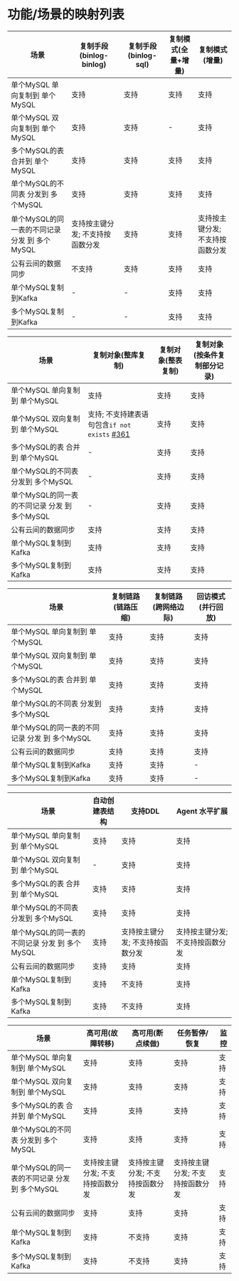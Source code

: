 # 功能/场景的映射列表

| 场景  | 复制手段(binlog-binlog) | 复制手段(binlog-sql) | 复制模式(全量+增量) | 复制模式(增量) |
| ------------- | ------------- | ------------- | ------------- | ------------- |
| 单个MySQL 单向复制到 单个MySQL | 支持 | 支持 | 支持 | 支持 |
| 单个MySQL 双向复制到 单个MySQL | 支持 | 支持 | - | 支持 |
| 多个MySQL的表 合并到 单个MySQL | 支持 | 支持 | 支持 | 支持 |
| 单个MySQL的不同表 分发到 多个MySQL | 支持 | 支持 | 支持 | 支持 |
| 单个MySQL的同一表的不同记录 分发 到 多个MySQL | 支持按主键分发; 不支持按函数分发 | 支持 | 支持 | 支持按主键分发; 不支持按函数分发 |
| 公有云间的数据同步 | 不支持 | 支持 | 支持 | 支持 |
| 单个MySQL复制到Kafka | - | - | 支持 | 支持 |
| 多个MySQL复制到Kafka | - | - | 支持 | 支持 |

| 场景  | 复制对象(整库复制) | 复制对象(整表复制) | 复制对象(按条件复制部分记录) | 
| ------------- | ------------- | ------------- | ------------- | 
| 单个MySQL 单向复制到 单个MySQL | 支持 | 支持 | 支持 | 
| 单个MySQL 双向复制到 单个MySQL | 支持; 不支持建表语句包含`if not exists` [#361](https://github.com/actiontech/dtle/issues/361) | 支持 | 支持 |
| 多个MySQL的表 合并到 单个MySQL | - | 支持 | 支持 |
| 单个MySQL的不同表 分发到 多个MySQL | - | 支持 | 支持 |
| 单个MySQL的同一表的不同记录 分发 到 多个MySQL | - | 支持 | 支持 |
| 公有云间的数据同步 | 支持 | 支持 | 支持 |
| 单个MySQL复制到Kafka | 支持 | 支持 | 支持 |
| 多个MySQL复制到Kafka | 支持 | 支持 | 支持 |


| 场景  | 复制链路(链路压缩) | 复制链路(跨网络边际) | 回访模式(并行回放) | 
| ------------- | ------------- | ------------- | ------------- | 
| 单个MySQL 单向复制到 单个MySQL | 支持 | 支持 | 支持 | 
| 单个MySQL 双向复制到 单个MySQL | 支持 | 支持 | 支持 | 
| 多个MySQL的表 合并到 单个MySQL | 支持 | 支持 | 支持 | 
| 单个MySQL的不同表 分发到 多个MySQL | 支持 | 支持 | 支持 | 
| 单个MySQL的同一表的不同记录 分发 到 多个MySQL | 支持 | 支持 | 支持 | 
| 公有云间的数据同步 | 支持 | 支持 | 支持 |
| 单个MySQL复制到Kafka | 支持 | 支持 | - |
| 多个MySQL复制到Kafka | 支持 | 支持 | - |


| 场景  | 自动创建表结构 | 支持DDL |  Agent 水平扩展 | 
| ------------- | ------------- | ------------- | ------------- | 
| 单个MySQL 单向复制到 单个MySQL | 支持 | 支持 | 支持 | 
| 单个MySQL 双向复制到 单个MySQL | - | 支持 | 支持 | 
| 多个MySQL的表 合并到 单个MySQL | 支持 | 支持 | 支持 | 
| 单个MySQL的不同表 分发到 多个MySQL | 支持 | 支持 | 支持 | 
| 单个MySQL的同一表的不同记录 分发 到 多个MySQL | 支持 | 支持按主键分发; 不支持按函数分发 | 支持按主键分发; 不支持按函数分发 | 
| 公有云间的数据同步 | 支持 | 支持 | 支持 | 
| 单个MySQL复制到Kafka | 支持 | 不支持 | 支持 | 
| 多个MySQL复制到Kafka | 支持 | 不支持 | 支持 | 

| 场景  | 高可用(故障转移) | 高可用(断点续做) | 任务暂停/恢复 | 监控 |
| ------------- | ------------- | ------------- | ------------- | ------------- | 
| 单个MySQL 单向复制到 单个MySQL | 支持 | 支持 | 支持 | 支持 |
| 单个MySQL 双向复制到 单个MySQL | 支持 | 支持 | 支持 | 支持 |
| 多个MySQL的表 合并到 单个MySQL | 支持 | 支持 | 支持 | 支持 |
| 单个MySQL的不同表 分发到 多个MySQL | 支持 | 支持 | 支持 | 支持 |
| 单个MySQL的同一表的不同记录 分发 到 多个MySQL | 支持按主键分发; 不支持按函数分发 | 支持按主键分发; 不支持按函数分发 | 支持按主键分发; 不支持按函数分发 | 支持 |
| 公有云间的数据同步 | 支持 | 支持 | 支持 | 支持 |
| 单个MySQL复制到Kafka | 支持 | 不支持 | 支持 | 支持 |
| 多个MySQL复制到Kafka | 支持 | 不支持 | 支持 | 支持 |